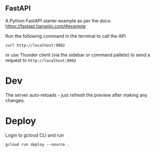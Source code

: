 ## FastAPI

A Python FastAPI starter example as per the docs: https://fastapi.tiangolo.com/#example

Run the following command in the terminal to call the API 

```
curl http://localhost:9002
```

or use Thunder client (via the sidebar or command pallete) to send a request to `http://localhost:9002`

# Dev

The server auto-reloads - just refresh the preview after making any changes.


# Deploy

Login to gcloud CLI and run 

```
gcloud run deploy --source .
```